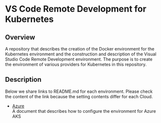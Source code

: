 # VS Code Remote Development for Kubernetes

## Overview

A repository that describes the creation of the Docker environment for the Kubernetes environment and the construction and description of the Visual Studio Code Remote Development environment.
The purpose is to create the environment of various providers for Kubernetes in this repository.

## Description

Below we share links to README.md for each environment.
Please check the content of the link because the setting contents differ for each Cloud.

<!-- - [AWS](env/aws/README.md)  
A document that describes how to configure the environment for AWS
- [GCP](env/gcp/README.md)  
A document that describes how to configure the environment for GCP -->
- [Azure](env/azure/README.md)  
A document that describes how to configure the environment for Azure AKS
